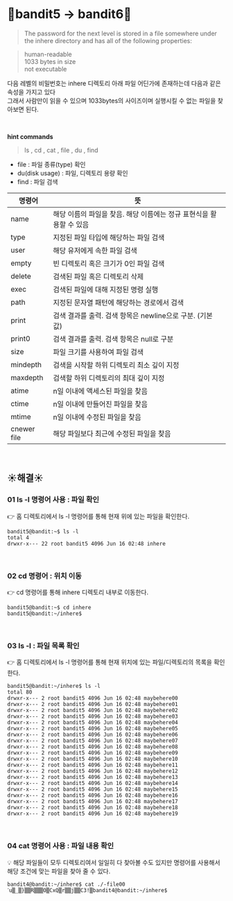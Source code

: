 # 🌳bandit5 -> bandit6🌳
> The password for the next level is stored in a file somewhere under the inhere directory and has all of the following properties: <br/>

>human-readable <br/>
1033 bytes in size <br/>
not executable <br/>

다음 레벨의 비밀번호는 inhere 디렉토리 아래 파일 어딘가에 존재하는데 다음과 같은 속성을 가지고 있다 <br />
그래서 사람만이 읽을 수 있으며 1033bytes의 사이즈이며 실행시킬 수 없는 파일을 찾아보면 된다.

<br/>

**hint commands**
>ls , cd , cat , file , du , find


- file : 파일 종류(type) 확인 <br/>
- du(disk usage) : 파일, 디렉토리 용량 확인 <br/>
- find : 파일 검색 <br/>

|명령어|뜻|
|------|---|
|name|해당 이름의 파일을 찾음. 해당 이름에는 정규 표현식을 활용할 수 있음|
|type|지정된 파일 타입에 해당하는 파일 검색|
|user|해당 유저에게 속한 파일 검색|
|empty|빈 디렉토리 혹은 크기가 0인 파일 검색|
|delete|검색된 파일 혹은 디렉토리 삭제|
|exec|검색된 파일에 대해 지정된 명령 실행|
|path|지정된 문자열 패턴에 해당하는 경로에서 검색|
|print|검색 결과를 출력. 검색 항목은 newline으로 구분. (기본 값)|
|print0|검색 결과를 출력. 검색 항목은 null로 구분|
|size|파일 크기를 사용하여 파일 검색|
|mindepth|검색을 시작할 하위 디렉토리 최소 깊이 지정|
|maxdepth|검색할 하위 디렉토리의 최대 깊이 지정|
|atime|n일 이내에 액세스된 파일을 찾음|
|ctime|n일 이내에 만들어진 파일을 찾음|
|mtime|n일 이내에 수정된 파일을 찾음|
|cnewer file|해당 파일보다 최근에 수정된 파일을 찾음|


<br />

## ☀️해결☀️
### 01 ls -l 명령어 사용 : 파일 확인
👉 홈 디렉토리에서 ls -l 명령어를 통해 현재 위에 있는 파일을 확인한다. <br/>
```ssh
bandit5@bandit:~$ ls -l
total 4
drwxr-x--- 22 root bandit5 4096 Jun 16 02:48 inhere
```

<br/>

### 02 cd 명령어 : 위치 이동
👉 cd 명령어를 통해 inhere 디렉토리 내부로 이동한다. <br/>
```ssh
bandit5@bandit:~$ cd inhere
bandit5@bandit:~/inhere$
```

<br/>

### 03 ls -l : 파일 목록 확인
👉 홈 디렉토리에서 ls -l 명령어를 통해 현재 위치에 있는 파일/디렉토리의 목록을 확인한다. <br/>
```ssh
bandit5@bandit:~/inhere$ ls -l
total 80
drwxr-x--- 2 root bandit5 4096 Jun 16 02:48 maybehere00
drwxr-x--- 2 root bandit5 4096 Jun 16 02:48 maybehere01
drwxr-x--- 2 root bandit5 4096 Jun 16 02:48 maybehere02
drwxr-x--- 2 root bandit5 4096 Jun 16 02:48 maybehere03
drwxr-x--- 2 root bandit5 4096 Jun 16 02:48 maybehere04
drwxr-x--- 2 root bandit5 4096 Jun 16 02:48 maybehere05
drwxr-x--- 2 root bandit5 4096 Jun 16 02:48 maybehere06
drwxr-x--- 2 root bandit5 4096 Jun 16 02:48 maybehere07
drwxr-x--- 2 root bandit5 4096 Jun 16 02:48 maybehere08
drwxr-x--- 2 root bandit5 4096 Jun 16 02:48 maybehere09
drwxr-x--- 2 root bandit5 4096 Jun 16 02:48 maybehere10
drwxr-x--- 2 root bandit5 4096 Jun 16 02:48 maybehere11
drwxr-x--- 2 root bandit5 4096 Jun 16 02:48 maybehere12
drwxr-x--- 2 root bandit5 4096 Jun 16 02:48 maybehere13
drwxr-x--- 2 root bandit5 4096 Jun 16 02:48 maybehere14
drwxr-x--- 2 root bandit5 4096 Jun 16 02:48 maybehere15
drwxr-x--- 2 root bandit5 4096 Jun 16 02:48 maybehere16
drwxr-x--- 2 root bandit5 4096 Jun 16 02:48 maybehere17
drwxr-x--- 2 root bandit5 4096 Jun 16 02:48 maybehere18
drwxr-x--- 2 root bandit5 4096 Jun 16 02:48 maybehere19
```

<br/>

### 04 cat 명령어 사용 : 파일 내용 확인
💡 해당 파일들이 모두 디렉토리여서 일일히 다 찾아볼 수도 있지만 명령어를 사용해서 해당 조건에 맞는 파일을 찾아 줄 수 있다. <br/>
```ssh
bandit4@bandit:~/inhere$ cat ./-file00
ˊu▒_▒}▒▒R▒▒▒O▒CxQ▒r▒▒j▒▒C3!▒bandit4@bandit:~/inhere$
```
